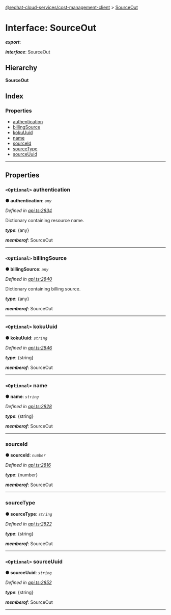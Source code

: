 [@redhat-cloud-services/cost-management-client](../README.md) > [SourceOut](../interfaces/sourceout.md)

# Interface: SourceOut

*__export__*: 

*__interface__*: SourceOut

## Hierarchy

**SourceOut**

## Index

### Properties

* [authentication](sourceout.md#authentication)
* [billingSource](sourceout.md#billingsource)
* [kokuUuid](sourceout.md#kokuuuid)
* [name](sourceout.md#name)
* [sourceId](sourceout.md#sourceid)
* [sourceType](sourceout.md#sourcetype)
* [sourceUuid](sourceout.md#sourceuuid)

---

## Properties

<a id="authentication"></a>

### `<Optional>` authentication

**● authentication**: *`any`*

*Defined in [api.ts:2834](https://github.com/RedHatInsights/javascript-clients/blob/master/packages/cost-management/api.ts#L2834)*

Dictionary containing resource name.

*__type__*: {any}

*__memberof__*: SourceOut

___
<a id="billingsource"></a>

### `<Optional>` billingSource

**● billingSource**: *`any`*

*Defined in [api.ts:2840](https://github.com/RedHatInsights/javascript-clients/blob/master/packages/cost-management/api.ts#L2840)*

Dictionary containing billing source.

*__type__*: {any}

*__memberof__*: SourceOut

___
<a id="kokuuuid"></a>

### `<Optional>` kokuUuid

**● kokuUuid**: *`string`*

*Defined in [api.ts:2846](https://github.com/RedHatInsights/javascript-clients/blob/master/packages/cost-management/api.ts#L2846)*

*__type__*: {string}

*__memberof__*: SourceOut

___
<a id="name"></a>

### `<Optional>` name

**● name**: *`string`*

*Defined in [api.ts:2828](https://github.com/RedHatInsights/javascript-clients/blob/master/packages/cost-management/api.ts#L2828)*

*__type__*: {string}

*__memberof__*: SourceOut

___
<a id="sourceid"></a>

###  sourceId

**● sourceId**: *`number`*

*Defined in [api.ts:2816](https://github.com/RedHatInsights/javascript-clients/blob/master/packages/cost-management/api.ts#L2816)*

*__type__*: {number}

*__memberof__*: SourceOut

___
<a id="sourcetype"></a>

###  sourceType

**● sourceType**: *`string`*

*Defined in [api.ts:2822](https://github.com/RedHatInsights/javascript-clients/blob/master/packages/cost-management/api.ts#L2822)*

*__type__*: {string}

*__memberof__*: SourceOut

___
<a id="sourceuuid"></a>

### `<Optional>` sourceUuid

**● sourceUuid**: *`string`*

*Defined in [api.ts:2852](https://github.com/RedHatInsights/javascript-clients/blob/master/packages/cost-management/api.ts#L2852)*

*__type__*: {string}

*__memberof__*: SourceOut

___

